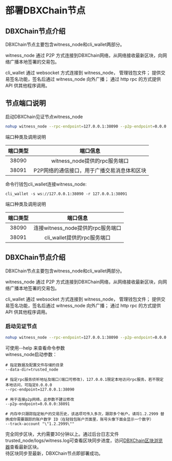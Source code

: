 # 部署DBXChain节点


DBXChain节点介绍
---------------

DBXChain节点主要包含witness\_node和cli\_wallet两部分。

witness\_node 通过 P2P 方式连接到DBXChain网络，从网络接收最新区块，向网络广播本地签署的交易包。

cli\_wallet 通过 websocket 方式连接到 witness\_node， 管理钱包文件； 提供交易签名功能，签名后通过 witness\_node 向外广播； 通过 http rpc 的方式提供 API 供其他程序调用。

## 节点端口说明

启动DBXChain见证节点witness\_node

```bash
nohup witness_node --rpc-endpoint=127.0.0.1:38090 --p2p-endpoint=0.0.0.0:38091 >>witness.out 2>&1 &
```

端口种类及调用说明

| **端口类型** | **端口信息** |
| :---: | :---: |
| 38090 | witness\_node提供的rpc服务端口 |
| 38091 | P2P网络的通信接口，用于广播交易消息体和区块 |

命令行钱包cli\_wallet连接witness\_node:

```
cli_wallet -s ws://127.0.0.1:38090 -r 127.0.0.1:38091
```

端口种类及调用说明

| **端口类型** | **端口信息** |
| :---: | :---: |
| 38090 | 连接witness\_node提供的rpc服务端口 |
| 38091 | cli\_wallet提供的rpc服务端口 |




## **DBXChain节点介绍**

DBXChain节点主要包含witness\_node和cli\_wallet两部分。

witness\_node 通过 P2P 方式连接到DBXChain网络，从网络接收最新区块，向网络广播本地签署的交易包。

cli\_wallet 通过 websocket 方式连接到 witness\_node， 管理钱包文件； 提供交易签名功能，签名后通过 witness\_node 向外广播； 通过 http rpc 的方式提供 API 供其他程序调用。


### 启动见证节点

```bash
nohup witness_node --rpc-endpoint=127.0.0.1:38090 --p2p-endpoint=0.0.0.0:38091 2>&1 &
```

可使用--help 来查看命令参数  
witness\_node启动参数：

```
# 指定数据及配置文件存储的目录
--data-dir=trusted_node

# 指定rpc服务侦听地址及端口(端口可修改)，127.0.0.1限定本地访问rpc服务，若不限定本地访问，可指定0.0.0.0
--rpc-endpoint=127.0.0.1:38090

# 用于连接p2p网络，此参数不建议修改
--p2p-endpoint=0.0.0.0:38091 

# 内存中只跟踪指定帐户的交易历史，该选项可传入多次，跟踪多个帐户。请将1.2.2999 替换成你需要跟踪的账户数字 ID（在轻钱包账户页面里，账号头像下面会显示一个数字）
--track-account "\"1.2.2999\"" 

```

完全同步区块，大约需要30分钟以上。通过后台日志文件trusted\_node/logs/witness.log可查看区块同步进度，访问[DBXChain区块浏览器](https://block.dbx.io)查看最新区块。  
待区块同步至最新，DBXChain节点即部署成功。

